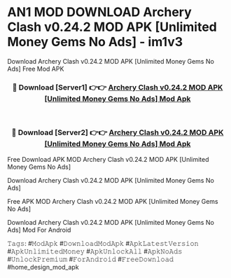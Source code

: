 # AN1 MOD DOWNLOAD Archery Clash v0.24.2 MOD APK [Unlimited Money Gems No Ads] - im1v3
Download Archery Clash v0.24.2 MOD APK [Unlimited Money Gems No Ads] Free Mod APK

<div align="center">
<h3>🔴 Download [Server1] 👉👉 <a href="https://apk-comot.site?title=Archery_Clash_v0.24.2_MOD_APK_[Unlimited_Money_Gems_No_Ads]">Archery Clash v0.24.2 MOD APK [Unlimited Money Gems No Ads] Mod Apk</a></h3><br>

<h3>🔴 Download [Server2] 👉👉 <a href="https://apk-comot.site?title=Archery_Clash_v0.24.2_MOD_APK_[Unlimited_Money_Gems_No_Ads]">Archery Clash v0.24.2 MOD APK [Unlimited Money Gems No Ads] Mod Apk</a></h3>
</div>


Free Download APK MOD Archery Clash v0.24.2 MOD APK [Unlimited Money Gems No Ads]

Download Archery Clash v0.24.2 MOD APK [Unlimited Money Gems No Ads] 

Free APK MOD Archery Clash v0.24.2 MOD APK [Unlimited Money Gems No Ads] 

Download Archery Clash v0.24.2 MOD APK [Unlimited Money Gems No Ads] Mod For Android

𝚃𝚊𝚐𝚜: #𝙼𝚘𝚍𝙰𝚙𝚔 #𝙳𝚘𝚠𝚗𝚕𝚘𝚊𝚍𝙼𝚘𝚍𝙰𝚙𝚔 #𝙰𝚙𝚔𝙻𝚊𝚝𝚎𝚜𝚝𝚅𝚎𝚛𝚜𝚒𝚘𝚗 #𝙰𝚙𝚔𝚄𝚗𝚕𝚒𝚖𝚒𝚝𝚎𝚍𝙼𝚘𝚗𝚎𝚢 #𝙰𝚙𝚔𝚄𝚗𝚕𝚘𝚌𝚔𝙰𝚕𝚕 #𝙰𝚙𝚔𝙽𝚘𝙰𝚍𝚜 #𝚄𝚗𝚕𝚘𝚌𝚔𝙿𝚛𝚎𝚖𝚒𝚞𝚖 #𝙵𝚘𝚛𝙰𝚗𝚍𝚛𝚘𝚒𝚍 #𝙵𝚛𝚎𝚎𝙳𝚘𝚠𝚗𝚕𝚘𝚊𝚍 #home_design_mod_apk